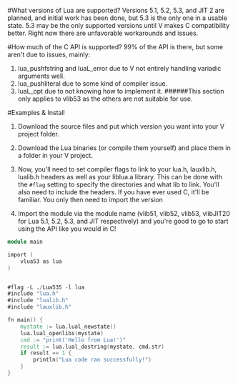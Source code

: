 #What versions of Lua are supported?
Versions 5.1, 5.2, 5.3, and JIT 2 are planned, and initial work has been done, but 5.3 is the only one in a usable state. 5.3 may be the only supported versions until V makes C compatibility better. Right now there are unfavorable workarounds and issues.

#How much of the C API is supported?
99% of the API is there, but some aren't due to issues, mainly:
1. lua_pushfstring and luaL_error due to V not entirely handling variadic arguments well.
2. lua_pushliteral due to some kind of compiler issue.
3. luaL_opt due to not knowing how to implement it.
######This section only applies to vlib53 as the others are not suitable for use.

#Examples & Install
1. Download the source files and put which version you want into your V project folder.

2. Download the Lua binaries (or compile them yourself) and place them in a folder in your V project.

3. Now, you'll need to set compiler flags to link to your lua.h, lauxlib.h, lualib.h headers as well as your liblua.a library. This can be done with the `#flag` setting to specify the directories and what lib to link. You'll also need to include the headers. If you have ever used C, it'll be familiar. You only then need to import the version

4. Import the module via the module name (vlib51, vlib52, vlib53, vlibJIT20 for Lua 5.1, 5.2, 5.3, and JIT respectively) and you're good to go to start using the API like you would in C!
```v
module main 

import (
	vlua53 as lua
)


#flag -L ./Lua535 -l lua
#include "lua.h"
#include "lualib.h"
#include "lauxlib.h"

fn main() {
	mystate := lua.lual_newstate()
	lua.lual_openlibs(mystate)
	cmd := "print('Hello from Lua!')"
	result := lua.lual_dostring(mystate, cmd.str)
	if result == 1 {
		println("Lua code ran successfully!")
	}
}
```
